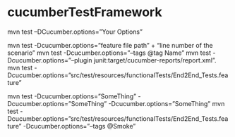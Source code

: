 # cucumberTestFramework
mvn test –DCucumber.options=”Your Options”

mvn test -Dcucumber.options=”feature file path” + “line number of the scenario”
mvn test -Dcucumber.options=”–tags @tag Name”
mvn test -Dcucumber.options=”–plugin junit:target/cucumber-reports/report.xml”.
mvn test -Dcucumber.options=”src/test/resources/functionalTests/End2End_Tests.feature”

mvn test -Dcucumber.options=”SomeThing” -Dcucumber.options=”SomeThing” -Dcucumber.options=”SomeThing”
mvn test -Dcucumber.options=”src/test/resources/functionalTests/End2End_Tests.feature” -Dcucumber.options=”–tags @Smoke”
